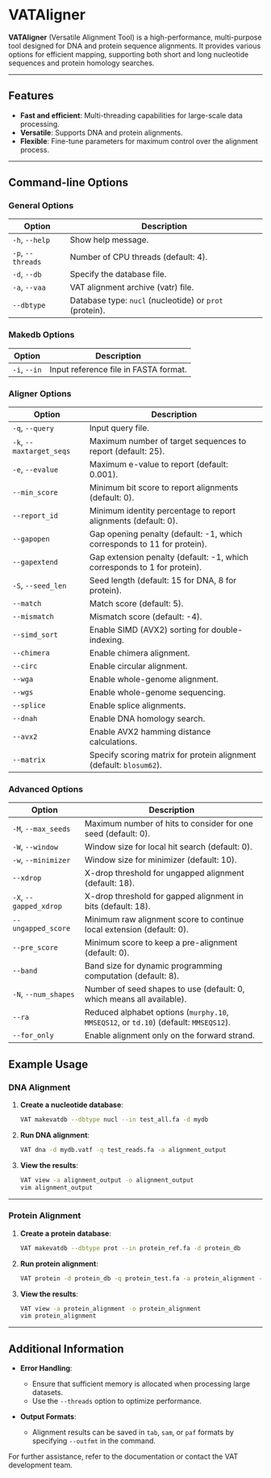# VATAligner

**VATAligner** (Versatile Alignment Tool) is a high-performance, multi-purpose tool designed for DNA and protein sequence alignments. It provides various options for efficient mapping, supporting both short and long nucleotide sequences and protein homology searches.

---

## Features
- **Fast and efficient**: Multi-threading capabilities for large-scale data processing.
- **Versatile**: Supports DNA and protein alignments.
- **Flexible**: Fine-tune parameters for maximum control over the alignment process.

---

## Command-line Options

### General Options
| Option               | Description                                   |
|----------------------|-----------------------------------------------|
| `-h`, `--help`        | Show help message.                           |
| `-p`, `--threads`     | Number of CPU threads (default: 4).          |
| `-d`, `--db`          | Specify the database file.                   |
| `-a`, `--vaa`         | VAT alignment archive (vatr) file.           |
| `--dbtype`            | Database type: `nucl` (nucleotide) or `prot` (protein). |

### Makedb Options
| Option              | Description                                      |
|---------------------|--------------------------------------------------|
| `-i`, `--in`        | Input reference file in FASTA format.            |

### Aligner Options
| Option                   | Description                                                                                  |
|--------------------------|----------------------------------------------------------------------------------------------|
| `-q`, `--query`           | Input query file.                                                                            |
| `-k`, `--maxtarget_seqs`  | Maximum number of target sequences to report (default: 25).                                  |
| `-e`, `--evalue`          | Maximum e-value to report (default: 0.001).                                                  |
| `--min_score`             | Minimum bit score to report alignments (default: 0).                                         |
| `--report_id`             | Minimum identity percentage to report alignments (default: 0).                               |
| `--gapopen`               | Gap opening penalty (default: -1, which corresponds to 11 for protein).                      |
| `--gapextend`             | Gap extension penalty (default: -1, which corresponds to 1 for protein).                     |
| `-S`, `--seed_len`        | Seed length (default: 15 for DNA, 8 for protein).                                            |
| `--match`                 | Match score (default: 5).                                                                    |
| `--mismatch`              | Mismatch score (default: -4).                                                                |
| `--simd_sort`             | Enable SIMD (AVX2) sorting for double-indexing.                                              |
| `--chimera`               | Enable chimera alignment.                                                                    |
| `--circ`                  | Enable circular alignment.                                                                   |
| `--wga`                   | Enable whole-genome alignment.                                                               |
| `--wgs`                   | Enable whole-genome sequencing.                                                              |
| `--splice`                | Enable splice alignments.                                                                    |
| `--dnah`                  | Enable DNA homology search.                                                                  |
| `--avx2`                  | Enable AVX2 hamming distance calculations.                                                   |
| `--matrix`                | Specify scoring matrix for protein alignment (default: `blosum62`).                          |

### Advanced Options
| Option                  | Description                                                                                   |
|-------------------------|-----------------------------------------------------------------------------------------------|
| `-M`, `--max_seeds`     | Maximum number of hits to consider for one seed (default: 0).                                 |
| `-W`, `--window`        | Window size for local hit search (default: 0).                                                |
| `-w`, `--minimizer`     | Window size for minimizer (default: 10).                                                      |
| `--xdrop`               | X-drop threshold for ungapped alignment (default: 18).                                        |
| `-X`, `--gapped_xdrop`  | X-drop threshold for gapped alignment in bits (default: 18).                                  |
| `--ungapped_score`      | Minimum raw alignment score to continue local extension (default: 0).                         |
| `--pre_score`           | Minimum score to keep a pre-alignment (default: 0).                                           |
| `--band`                | Band size for dynamic programming computation (default: 8).                                   |
| `-N`, `--num_shapes`    | Number of seed shapes to use (default: 0, which means all available).                         |
| `--ra`                  | Reduced alphabet options (`murphy.10`, `MMSEQS12`, or `td.10`) (default: `MMSEQS12`).         |
| `--for_only`            | Enable alignment only on the forward strand.                                                  |


## Example Usage

### DNA Alignment

1. **Create a nucleotide database**:
    ```bash
    VAT makevatdb --dbtype nucl --in test_all.fa -d mydb
    ```

2. **Run DNA alignment**:
    ```bash
    VAT dna -d mydb.vatf -q test_reads.fa -a alignment_output
    ```

3. **View the results**:
    ```bash
    VAT view -a alignment_output -o alignment_output
    vim alignment_output
    ```

---

### Protein Alignment

1. **Create a protein database**:
    ```bash
    VAT makevatdb --dbtype prot --in protein_ref.fa -d protein_db
    ```

2. **Run protein alignment**:
    ```bash
    VAT protein -d protein_db -q protein_test.fa -a protein_alignment -p 4
    ```

3. **View the results**:
    ```bash
    VAT view -a protein_alignment -o protein_alignment
    vim protein_alignment
    ```

---

## Additional Information

- **Error Handling**:
  - Ensure that sufficient memory is allocated when processing large datasets.
  - Use the `--threads` option to optimize performance.

- **Output Formats**:
  - Alignment results can be saved in `tab`, `sam`, or `paf` formats by specifying `--outfmt` in the command.

For further assistance, refer to the documentation or contact the VAT development team.
